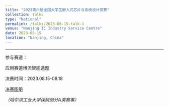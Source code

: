 ```yaml
---
title: "2023第六届全国大学生嵌入式芯片与系统设计竞赛"
collection: talks
type: "National"
permalink: /talks/2023-08-15-talk-1
venue: "Nanjing IC Industry Service Centre"
date: 2023-08-15
location: "Nanjing, China"
---
```


---

参与赛道：

应用赛道博流智能选题

决赛时间：2023.08.15-08.18

[决赛图册](https://as.alltuu.com/album/1617157559/1564601246/?from=link&menu=live)

*（哈尔滨工业大学保研加分A类赛事）*

